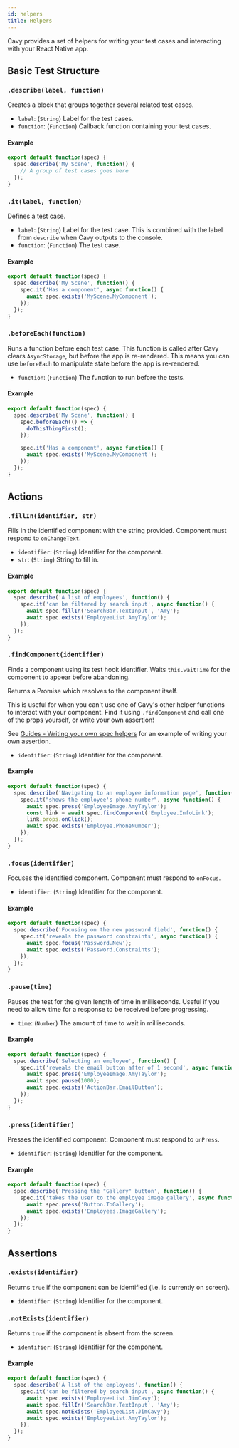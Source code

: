 ```yaml
---
id: helpers
title: Helpers
---
```


Cavy provides a set of helpers for writing your test cases and interacting with
your React Native app.

## Basic Test Structure 

### `.describe(label, function)`
Creates a block that groups together several related test cases.

* `label`: (`String`) Label for the test cases.
* `function`: (`Function`) Callback function containing your test cases.

#### Example

```js
export default function(spec) {
  spec.describe('My Scene', function() {
    // A group of test cases goes here
  });
}
```

### `.it(label, function)`

Defines a test case.

* `label`: (`String`) Label for the test case. This is combined with the label
from `describe` when Cavy outputs to the console.
* `function`: (`Function`) The test case.

#### Example

```js
export default function(spec) {
  spec.describe('My Scene', function() {
    spec.it('Has a component', async function() {
      await spec.exists('MyScene.MyComponent');
    });
  });
}
```

### `.beforeEach(function)`
Runs a function before each test case. This function is called after Cavy
clears `AsyncStorage`, but before the app is re-rendered. This means you can
use `beforeEach` to manipulate state before the app is re-rendered.

* `function`: (`Function`) The function to run before the tests.

#### Example
```js
export default function(spec) {
  spec.describe('My Scene', function() {
    spec.beforeEach(() => {
      doThisThingFirst();
    });

    spec.it('Has a component', async function() {
      await spec.exists('MyScene.MyComponent');
    });
  });
}
```

## Actions

### `.fillIn(identifier, str)`
Fills in the identified component with the string provided. Component must respond
to `onChangeText`.

* `identifier`: (`String`) Identifier for the component.
* `str`: (`String`) String to fill in.

#### Example

```js
export default function(spec) {
  spec.describe('A list of employees', function() {
    spec.it('can be filtered by search input', async function() {
      await spec.fillIn('SearchBar.TextInput', 'Amy');
      await spec.exists('EmployeeList.AmyTaylor');
    });
  });
}
```

### `.findComponent(identifier)`

Finds a component using its test hook identifier. Waits `this.waitTime` for the
component to appear before abandoning.

Returns a Promise which resolves to the component itself.

This is useful for when you can't use one of Cavy's other helper functions to
interact with your component. Find it using `.findComponent` and call one of
the props yourself, or write your own assertion!

See [Guides - Writing your own spec helpers](/guides/writing-spec-helpers) for
an example of writing your own assertion.

* `identifier`: (`String`) Identifier for the component.

#### Example

```js
export default function(spec) {
  spec.describe('Navigating to an employee information page', function() {
    spec.it("shows the employee's phone number", async function() {
      await spec.press('EmployeeImage.AmyTaylor');
      const link = await spec.findComponent('Employee.InfoLink');
      link.props.onClick();
      await spec.exists('Employee.PhoneNumber');
    });
  });
}
```

### `.focus(identifier)`
Focuses the identified component. Component must respond
to `onFocus`.

* `identifier`: (`String`) Identifier for the component.

#### Example

```js
export default function(spec) {
  spec.describe('Focusing on the new password field', function() {
    spec.it('reveals the password constraints', async function() {
      await spec.focus('Password.New');
      await spec.exists('Password.Constraints');
    });
  });
}
```

### `.pause(time)`

Pauses the test for the given length of time in milliseconds. Useful if you need
to allow time for a response to be received before progressing.

* `time`: (`Number`) The amount of time to wait in milliseconds.

#### Example

```js
export default function(spec) {
  spec.describe('Selecting an employee', function() {
    spec.it('reveals the email button after of 1 second', async function() {
      await spec.press('EmployeeImage.AmyTaylor');
      await spec.pause(1000);
      await spec.exists('ActionBar.EmailButton');
    });
  });
}
```

### `.press(identifier)`
Presses the identified component. Component must respond to `onPress`.

* `identifier`: (`String`) Identifier for the component.

#### Example

```js
export default function(spec) {
  spec.describe('Pressing the "Gallery" button', function() {
    spec.it('takes the user to the employee image gallery', async function() {
      await spec.press('Button.ToGallery');
      await spec.exists('Employees.ImageGallery');
    });
  });
}
```

## Assertions

### `.exists(identifier)`
Returns `true` if the component can be identified (i.e. is currently on screen).

* `identifier`: (`String`) Identifier for the component.

### `.notExists(identifier)`

Returns `true` if the component is absent from the screen.

* `identifier`: (`String`) Identifier for the component.

#### Example
```js
export default function(spec) {
  spec.describe('A list of the employees', function() {
    spec.it('can be filtered by search input', async function() {
      await spec.exists('EmployeeList.JimCavy');
      await spec.fillIn('SearchBar.TextInput', 'Amy');
      await spec.notExists('EmployeeList.JimCavy');
      await spec.exists('EmployeeList.AmyTaylor');
    });
  });
}
```
